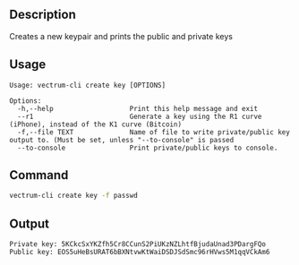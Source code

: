 ## Description

Creates a new keypair and prints the public and private keys

## Usage

```console
Usage: vectrum-cli create key [OPTIONS]

Options:
  -h,--help                   Print this help message and exit
  --r1                        Generate a key using the R1 curve (iPhone), instead of the K1 curve (Bitcoin)
  -f,--file TEXT              Name of file to write private/public key output to. (Must be set, unless "--to-console" is passed
  --to-console                Print private/public keys to console.
```

## Command

```sh
vectrum-cli create key -f passwd
```

## Output

```console
Private key: 5KCkcSxYKZfh5Cr8CCunS2PiUKzNZLhtfBjudaUnad3PDargFQo
Public key: EOS5uHeBsURAT6bBXNtvwKtWaiDSDJSdSmc96rHVws5M1qqVCkAm6
```
